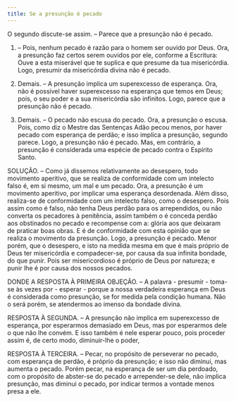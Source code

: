 ```yaml
---
title: Se a presunção é pecado
---
```


O segundo discute-se assim. – Parece que a presunção não é pecado.  

1. – Pois, nenhum pecado é razão para o homem ser ouvido por Deus. Ora, a presunção faz certos serem ouvidos por ele, conforme a Escritura: Ouve a esta miserável que te suplica e que presume da tua misericórdia. Logo, presumir da misericórdia divina não é pecado.  

2. Demais. – A presunção implica um superexcesso de esperança. Ora, não é possível haver superexcesso na esperança que temos em Deus; pois, o seu poder e a sua misericórdia são infinitos. Logo, parece que a presunção não é pecado.  

3. Demais. – O pecado não escusa do pecado. Ora, a presunção o escusa. Pois, como diz o Mestre das Sentenças Adão pecou menos, por haver pecado com esperança de perdão; e isso implica a presunção, segundo parece. Logo, a presunção não é pecado.  Mas, em contrário, a presunção é considerada uma espécie de pecado contra o Espírito Santo.  

SOLUÇÃO. – Como já dissemos relativamente ao desespero, todo movimento aperitivo, que se realiza de conformidade com um intelecto falso é, em si mesmo, um mal e um pecado. Ora, a presunção é um movimento aperitivo, por implicar uma esperança desordenada. Além disso, realiza-se de conformidade com um intelecto falso, como o desespero. Pois assim como é falso, não tenha Deus perdão para os arrependidos, ou não converta os pecadores à penitência, assim também o é conceda perdão aos obstinados no pecado e recompense com a: glória aos que deixaram de praticar boas obras. E é de conformidade com esta opinião que se realiza o movimento da presunção. Logo, a presunção é pecado. Menor porém, que o desespero, e isto na medida mesma em que é mais próprio de Deus ter misericórdia e compadecer-se, por causa da sua infinita bondade, do que punir. Pois ser misericordioso é próprio de Deus por natureza; e punir lhe é por causa dos nossos pecados.  

DONDE A RESPOSTA À PRIMEIRA OBJEÇÃO. – A palavra - presumir - toma-se às vezes por - esperar - porque a nossa verdadeira esperança em Deus é considerada como presunção, se for medida pela condição humana. Não o será porém, se atendermos ao imenso da bondade divina.  

RESPOSTA À SEGUNDA. – A presunção não implica em superexcesso de esperança, por esperarmos demasiado em Deus, mas por esperarmos dele o que não lhe convém. E isso também é nele esperar pouco, pois proceder assim é, de certo modo, diminuir-lhe o poder,  

RESPOSTA À TERCEIRA. – Pecar, no propósito de perseverar no pecado, com esperança de perdão, é próprio da presunção; e isso não diminui, mas aumenta o pecado. Porém pecar, na esperança de ser um dia perdoado, com o propósito de abster-se do pecado e arrepender-se dele, não implica presunção, mas diminui o pecado, por indicar termos a vontade menos presa a ele.